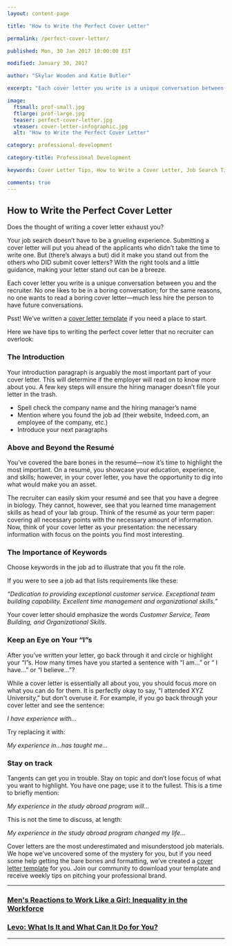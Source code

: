```yaml
---
layout: content-page

title: "How to Write the Perfect Cover Letter"

permalink: /perfect-cover-letter/

published: Mon, 30 Jan 2017 10:00:00 EST

modified: January 30, 2017

author: "Skylar Wooden and Katie Butler"

excerpt: "Each cover letter you write is a unique conversation between you and the recruiter. No one likes to be in a boring conversation; for the same reasons, no one wants to read a boring cover letter—much less hire the person to have future conversations."

image:
  ftsmall: prof-small.jpg
  ftlarge: prof-large.jpg
  teaser: perfect-cover-letter.jpg
  vteaser: cover-letter-infographic.jpg
  alt: "How to Write the Perfect Cover Letter"

category: professional-development

category-title: Professional Development

keywords: Cover Letter Tips, How to Write a Cover Letter, Job Search Tips

comments: true
---
```


## How to Write the Perfect Cover Letter

Does the thought of writing a cover letter exhaust you? 

Your job search doesn’t have to be a grueling experience. Submitting a cover letter will put you ahead of the applicants who didn’t take the time to write one. But (there’s always a but) did it make you stand out from the others who DID submit cover letters? With the right tools and a little guidance, making your letter stand out can be a breeze.

Each cover letter you write is a unique conversation between you and the recruiter. No one likes to be in a boring conversation; for the same reasons, no one wants to read a boring cover letter—much less hire the person to have future conversations. 

Psst! We’ve written a [cover letter template](http://pareandflourish.com/join-pare-and-flourish/) if you need a place to start.

Here we have tips to writing the perfect cover letter that no recruiter can overlook: 

### The Introduction

Your introduction paragraph is arguably the most important part of your cover letter. This will determine if the employer will read on to know more about you. A few key steps will ensure the hiring manager doesn’t file your letter in the trash.

<ul>
  <li>Spell check the company name and the hiring manager’s name </li>
  <li>Mention where you found the job ad (their website, Indeed.com, an employee of the company, etc.)</li>
  <li>Introduce your next paragraphs </li>
</ul>

### Above and Beyond the Resumé

You’ve covered the bare bones in the resumé—now it’s time to highlight the most important. On a resumé, you showcase your education, experience, and skills; however, in your cover letter, you have the opportunity to dig into what would make you an asset. 

The recruiter can easily skim your resumé and see that you have a degree in biology. They cannot, however, see that you learned time management skills as head of your lab group. Think of the resumé as your term paper: covering all necessary points with the necessary amount of information. Now, think of your cover letter as your presentation: the necessary information with focus on the points you find most interesting.

### The Importance of Keywords

Choose keywords in the job ad to illustrate that you fit the role. 

If you were to see a job ad that lists requirements like these:

<i>“Dedication to providing exceptional customer service. Exceptional team building capability. Excellent time management and organizational skills.”</i>

Your cover letter should emphasize the words <i>Customer Service, Team Building, and Organizational Skills</i>.

### Keep an Eye on Your “I”s

After you’ve written your letter, go back through it and circle or highlight your “I”s. How many times have you started a sentence with “I am…” or “ I have…” or “I believe…”? 

While a cover letter is essentially all about you, you should focus more on what you can do for them. It is perfectly okay to say, “I attended XYZ University,” but don't overuse it. For example, if you go back through your cover letter and see the sentence: 
	
<i>I have experience with…</i>

Try replacing it with:
	
<i>My experience in…has taught me…</i>

### Stay on track

Tangents can get you in trouble. Stay on topic and don’t lose focus of what you want to highlight. You have one page; use it to the fullest. This is a time to briefly mention:

<i>My experience in the study abroad program will…</i>

This is not the time to discuss, at length:

<i>My experience in the study abroad program changed my life…</i>

Cover letters are the most underestimated and misunderstood job materials. We hope we’ve uncovered some of the mystery for you, but if you need some help getting the bare bones and formatting, we’ve created a [cover letter template](http://pareandflourish.com/join-pare-and-flourish/) for you. Join our community to download your template and receive weekly tips on pitching your professional brand. 

<hr class="primary">

<div class="row"> <!-- "pagination" -->
	<div class="col-xs-6 paginate">
      <a href="{{site.url}}/mens-reactions-inequality-in-workforce/">
        <div class="col-xs-12 arrow"><i class="fa fa-arrow-left" aria-hidden="true"></i></div>
        <div class="col-xs-12 text"><h3>Men's Reactions to Work Like a Girl: Inequality in the Workforce</h3></div>	
      </a>
	</div>
	<div class="col-xs-6 paginate">
			<a href="{{site.url}}/what-is-levo-and-how-to-use-it/">
        <div class="col-xs-12 arrow"><i class="fa fa-arrow-right" aria-hidden="true"></i></div>
        <div class="col-xs-12 text"><h3>Levo: What Is It and What Can It Do for You?</h3></div>	
      </a>
	</div>
</div> <!-- close "pagination" -->

<hr class="primary">